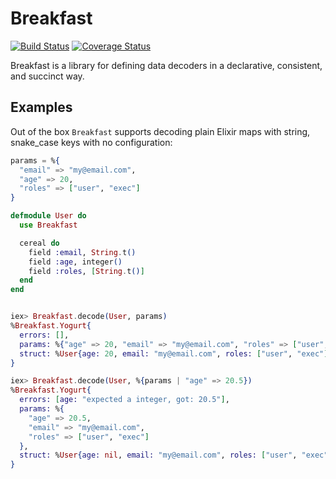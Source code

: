 # Breakfast

[![Build Status](https://secure.travis-ci.org/MainShayne233/breakfast.svg?branch=master "Build Status")](http://travis-ci.org/MainShayne233/breakfast)
[![Coverage Status](https://coveralls.io/repos/github/MainShayne233/breakfast/badge.svg?branch=master)](https://coveralls.io/github/MainShayne233/breakfast?branch=master)

Breakfast is a library for defining data decoders in a declarative, consistent, and succinct way.

## Examples

Out of the box `Breakfast` supports decoding plain Elixir maps with string, snake_case keys with no configuration:

```elixir
params = %{
  "email" => "my@email.com",
  "age" => 20,
  "roles" => ["user", "exec"]
}

defmodule User do
  use Breakfast

  cereal do
    field :email, String.t()
    field :age, integer()
    field :roles, [String.t()]
  end
end


iex> Breakfast.decode(User, params)
%Breakfast.Yogurt{
  errors: [],
  params: %{"age" => 20, "email" => "my@email.com", "roles" => ["user", "exec"]},
  struct: %User{age: 20, email: "my@email.com", roles: ["user", "exec"]}
}

iex> Breakfast.decode(User, %{params | "age" => 20.5})
%Breakfast.Yogurt{
  errors: [age: "expected a integer, got: 20.5"],
  params: %{
    "age" => 20.5,
    "email" => "my@email.com",
    "roles" => ["user", "exec"]
  },
  struct: %User{age: nil, email: "my@email.com", roles: ["user", "exec"]}
}
```
